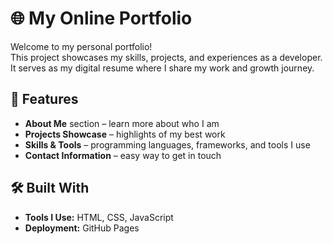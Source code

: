 # 🌐 My Online Portfolio  

Welcome to my personal portfolio!  
This project showcases my skills, projects, and experiences as a developer. It serves as my digital resume where I share my work and growth journey.  

## 🚀 Features  
- **About Me** section – learn more about who I am  
- **Projects Showcase** – highlights of my best work  
- **Skills & Tools** – programming languages, frameworks, and tools I use  
- **Contact Information** – easy way to get in touch  

## 🛠️ Built With  
- **Tools I Use:** HTML, CSS, JavaScript
- **Deployment:** GitHub Pages
